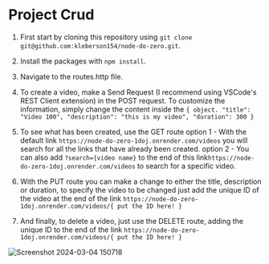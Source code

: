 # Project Crud

1. First start by cloning this repository using `git clone git@github.com:kleberson154/node-do-zero.git`.
2. Install the packages with `npm install`.
3. Navigate to the routes.http file.

4. To create a video, make a Send Request (I recommend using VSCode's REST Client extension) in the POST request. To customize the information, simply change the content inside the `{ object.
  "title": "Video 100",
  "description": "this is my video",
  "duration": 300
}`

5. To see what has been created, use the GET route
     option 1 -  With the default link `https://node-do-zero-1doj.onrender.com/videos` you will search for all the links that have already been created.
     option 2 - You can also add `?search={video name}` to the end of this link`https://node-do-zero-1doj.onrender.com/videos` to search for a specific video.

6. With the PUT route you can make a change to either the title, description or duration, to specify the video to be changed just add the unique ID of the video at the end of the link `https://node-do-zero-1doj.onrender.com/videos/{ put the ID here! }`

7. And finally, to delete a video, just use the DELETE route, adding the unique ID to the end of the link `https://node-do-zero-1doj.onrender.com/videos/{ put the ID here! }`

![Screenshot 2024-03-04 150718](https://github.com/kleberson154/node-do-zero/assets/79817657/80e36883-5d96-402b-b945-711676e2d554)

